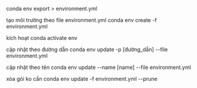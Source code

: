 conda env export > environment.yml

tạo môi trường theo file environment.yml
conda env create -f environment.yml

kích hoạt
conda activate env

cập nhật theo đường dẫn
conda env update -p [đường_dẫn] --file environment.yml

cập nhật theo tên
conda env update --name [name] --file environment.yml

xóa gói ko cần
conda env update -f environment.yml --prune